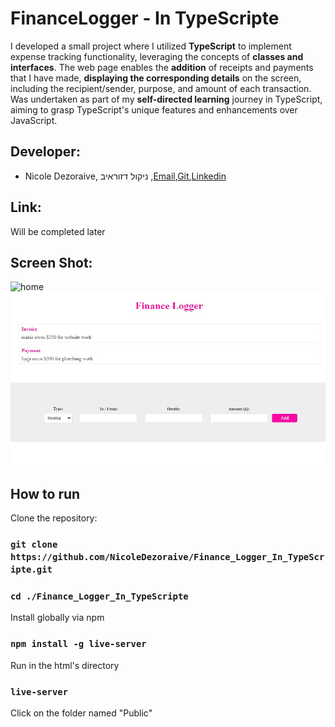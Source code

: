 # FinanceLogger - In TypeScripte

I developed a small project where I utilized **TypeScript** to implement expense tracking functionality, leveraging the concepts of **classes and interfaces**.
The web page enables the **addition** of receipts and payments that I have made, **displaying the corresponding details** on the screen, including the recipient/sender, purpose, and amount of each transaction.
Was undertaken as part of my **self-directed learning** journey in TypeScript, aiming to grasp TypeScript's unique features and enhancements over JavaScript.

## Developer:
  * Nicole Dezoraive, ניקול דזוראיב ,[Email](dezoraivenicole@gmail.com),[Git](https://github.com/NicoleDezoraive),[Linkedin](https://www.linkedin.com/in/nicole-dezoraive-124b74168)

## Link:
Will be completed later

## Screen Shot:
![home]([https://github.com/NicoleDezoraive/Blog-App-Frontend/blob/master/src/images/posts.JPG](https://github.com/NicoleDezoraive/Finance_Logger_In_TypeScripte/blob/master/public/imeges/home.JPG))
![add](https://github.com/NicoleDezoraive/Finance_Logger_In_TypeScripte/blob/master/public/imeges/add.JPG)
## How to run
Clone the repository:

### `git clone https://github.com/NicoleDezoraive/Finance_Logger_In_TypeScripte.git`

### `cd ./Finance_Logger_In_TypeScripte`
Install globally via npm
### `npm install -g live-server`
 Run in the html's directory
### `live-server`
Click on the folder named "Public"





